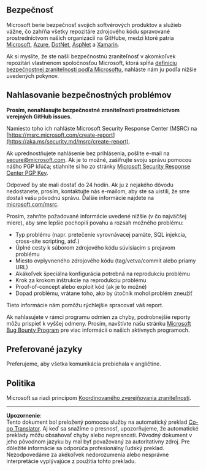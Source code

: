 <!--
CO_OP_TRANSLATOR_METADATA:
{
  "original_hash": "57f14126c1c6add76b3aef3844dfe4e3",
  "translation_date": "2025-09-04T01:02:40+00:00",
  "source_file": "SECURITY.md",
  "language_code": "sk"
}
-->
## Bezpečnosť

Microsoft berie bezpečnosť svojich softvérových produktov a služieb vážne, čo zahŕňa všetky repozitáre zdrojového kódu spravované prostredníctvom našich organizácií na GitHube, medzi ktoré patria [Microsoft](https://github.com/Microsoft), [Azure](https://github.com/Azure), [DotNet](https://github.com/dotnet), [AspNet](https://github.com/aspnet) a [Xamarin](https://github.com/xamarin).

Ak si myslíte, že ste našli bezpečnostnú zraniteľnosť v akomkoľvek repozitári vlastnenom spoločnosťou Microsoft, ktorá spĺňa [definíciu bezpečnostnej zraniteľnosti podľa Microsoftu](https://aka.ms/security.md/definition), nahláste nám ju podľa nižšie uvedených pokynov.

## Nahlasovanie bezpečnostných problémov

**Prosím, nenahlasujte bezpečnostné zraniteľnosti prostredníctvom verejných GitHub issues.**

Namiesto toho ich nahláste Microsoft Security Response Center (MSRC) na [https://msrc.microsoft.com/create-report](https://aka.ms/security.md/msrc/create-report).

Ak uprednostňujete nahlásenie bez prihlásenia, pošlite e-mail na [secure@microsoft.com](mailto:secure@microsoft.com). Ak je to možné, zašifrujte svoju správu pomocou nášho PGP kľúča; stiahnite si ho zo stránky [Microsoft Security Response Center PGP Key](https://aka.ms/security.md/msrc/pgp).

Odpoveď by ste mali dostať do 24 hodín. Ak ju z nejakého dôvodu nedostanete, prosím, kontaktujte nás e-mailom, aby ste sa uistili, že sme dostali vašu pôvodnú správu. Ďalšie informácie nájdete na [microsoft.com/msrc](https://www.microsoft.com/msrc).

Prosím, zahrňte požadované informácie uvedené nižšie (v čo najväčšej miere), aby sme lepšie pochopili povahu a rozsah možného problému:

  * Typ problému (napr. pretečenie vyrovnávacej pamäte, SQL injekcia, cross-site scripting, atď.)
  * Úplné cesty k súborom zdrojového kódu súvisiacim s prejavom problému
  * Miesto ovplyvneného zdrojového kódu (tag/vetva/commit alebo priamy URL)
  * Akákoľvek špeciálna konfigurácia potrebná na reprodukciu problému
  * Krok za krokom inštrukcie na reprodukciu problému
  * Proof-of-concept alebo exploit kód (ak je to možné)
  * Dopad problému, vrátane toho, ako by útočník mohol problém zneužiť

Tieto informácie nám pomôžu rýchlejšie spracovať váš report.

Ak nahlasujete v rámci programu odmien za chyby, podrobnejšie reporty môžu prispieť k vyššej odmeny. Prosím, navštívte našu stránku [Microsoft Bug Bounty Program](https://aka.ms/security.md/msrc/bounty) pre viac informácií o našich aktívnych programoch.

## Preferované jazyky

Preferujeme, aby všetka komunikácia prebiehala v angličtine.

## Politika

Microsoft sa riadi princípom [Koordinovaného zverejňovania zraniteľností](https://aka.ms/security.md/cvd).

---

**Upozornenie**:  
Tento dokument bol preložený pomocou služby na automatický preklad [Co-op Translator](https://github.com/Azure/co-op-translator). Aj keď sa snažíme o presnosť, upozorňujeme, že automatické preklady môžu obsahovať chyby alebo nepresnosti. Pôvodný dokument v jeho pôvodnom jazyku by mal byť považovaný za autoritatívny zdroj. Pre dôležité informácie sa odporúča profesionálny ľudský preklad. Nezodpovedáme za akékoľvek nedorozumenia alebo nesprávne interpretácie vyplývajúce z použitia tohto prekladu.